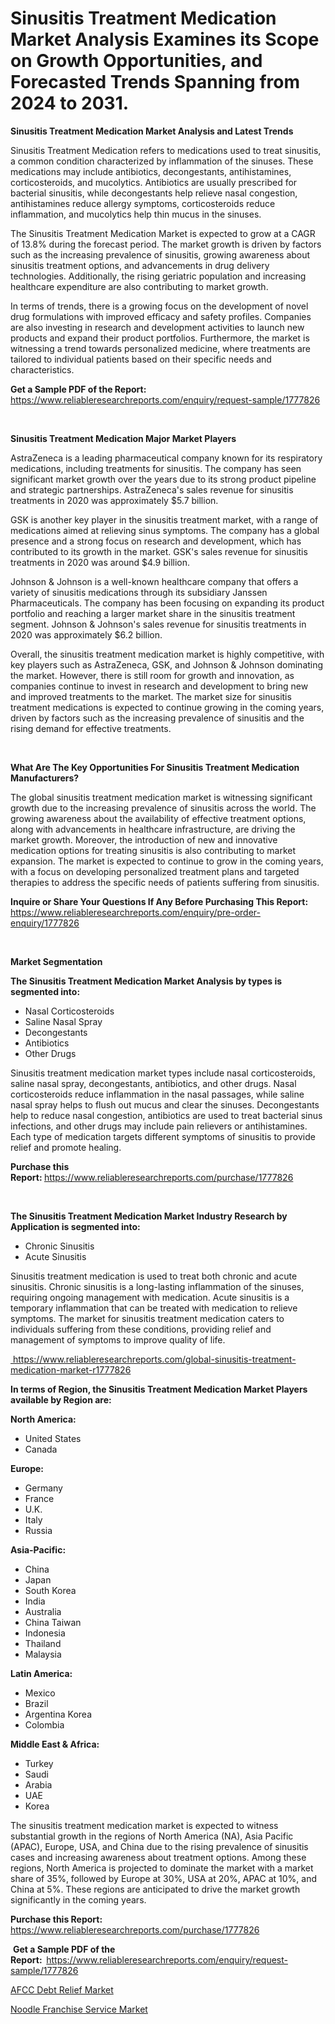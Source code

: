 <p><h1>Sinusitis Treatment Medication Market Analysis Examines its Scope on Growth Opportunities, and Forecasted Trends Spanning from 2024 to 2031.</h1></p><p><strong>Sinusitis Treatment Medication Market Analysis and Latest Trends</strong></p>
<p><p>Sinusitis Treatment Medication refers to medications used to treat sinusitis, a common condition characterized by inflammation of the sinuses. These medications may include antibiotics, decongestants, antihistamines, corticosteroids, and mucolytics. Antibiotics are usually prescribed for bacterial sinusitis, while decongestants help relieve nasal congestion, antihistamines reduce allergy symptoms, corticosteroids reduce inflammation, and mucolytics help thin mucus in the sinuses.</p><p>The Sinusitis Treatment Medication Market is expected to grow at a CAGR of 13.8% during the forecast period. The market growth is driven by factors such as the increasing prevalence of sinusitis, growing awareness about sinusitis treatment options, and advancements in drug delivery technologies. Additionally, the rising geriatric population and increasing healthcare expenditure are also contributing to market growth.</p><p>In terms of trends, there is a growing focus on the development of novel drug formulations with improved efficacy and safety profiles. Companies are also investing in research and development activities to launch new products and expand their product portfolios. Furthermore, the market is witnessing a trend towards personalized medicine, where treatments are tailored to individual patients based on their specific needs and characteristics.</p></p>
<p><strong>Get a Sample PDF of the Report:&nbsp;</strong> <a href="https://www.reliableresearchreports.com/enquiry/request-sample/1777826">https://www.reliableresearchreports.com/enquiry/request-sample/1777826</a></p>
<p>&nbsp;</p>
<p><strong>Sinusitis Treatment Medication Major Market Players</strong></p>
<p><p>AstraZeneca is a leading pharmaceutical company known for its respiratory medications, including treatments for sinusitis. The company has seen significant market growth over the years due to its strong product pipeline and strategic partnerships. AstraZeneca's sales revenue for sinusitis treatments in 2020 was approximately $5.7 billion.</p><p>GSK is another key player in the sinusitis treatment market, with a range of medications aimed at relieving sinus symptoms. The company has a global presence and a strong focus on research and development, which has contributed to its growth in the market. GSK's sales revenue for sinusitis treatments in 2020 was around $4.9 billion.</p><p>Johnson & Johnson is a well-known healthcare company that offers a variety of sinusitis medications through its subsidiary Janssen Pharmaceuticals. The company has been focusing on expanding its product portfolio and reaching a larger market share in the sinusitis treatment segment. Johnson & Johnson's sales revenue for sinusitis treatments in 2020 was approximately $6.2 billion.</p><p>Overall, the sinusitis treatment medication market is highly competitive, with key players such as AstraZeneca, GSK, and Johnson & Johnson dominating the market. However, there is still room for growth and innovation, as companies continue to invest in research and development to bring new and improved treatments to the market. The market size for sinusitis treatment medications is expected to continue growing in the coming years, driven by factors such as the increasing prevalence of sinusitis and the rising demand for effective treatments.</p></p>
<p>&nbsp;</p>
<p><strong>What Are The Key Opportunities For Sinusitis Treatment Medication Manufacturers?</strong></p>
<p><p>The global sinusitis treatment medication market is witnessing significant growth due to the increasing prevalence of sinusitis across the world. The growing awareness about the availability of effective treatment options, along with advancements in healthcare infrastructure, are driving the market growth. Moreover, the introduction of new and innovative medication options for treating sinusitis is also contributing to market expansion. The market is expected to continue to grow in the coming years, with a focus on developing personalized treatment plans and targeted therapies to address the specific needs of patients suffering from sinusitis.</p></p>
<p><strong>Inquire or Share Your Questions If Any Before Purchasing This Report:</strong> <a href="https://www.reliableresearchreports.com/enquiry/pre-order-enquiry/1777826">https://www.reliableresearchreports.com/enquiry/pre-order-enquiry/1777826</a></p>
<p>&nbsp;</p>
<p><strong>Market Segmentation</strong></p>
<p><strong>The Sinusitis Treatment Medication Market Analysis by types is segmented into:</strong></p>
<p><ul><li>Nasal Corticosteroids</li><li>Saline Nasal Spray</li><li>Decongestants</li><li>Antibiotics</li><li>Other Drugs</li></ul></p>
<p><p>Sinusitis treatment medication market types include nasal corticosteroids, saline nasal spray, decongestants, antibiotics, and other drugs. Nasal corticosteroids reduce inflammation in the nasal passages, while saline nasal spray helps to flush out mucus and clear the sinuses. Decongestants help to reduce nasal congestion, antibiotics are used to treat bacterial sinus infections, and other drugs may include pain relievers or antihistamines. Each type of medication targets different symptoms of sinusitis to provide relief and promote healing.</p></p>
<p><strong>Purchase this Report:&nbsp;</strong><a href="https://www.reliableresearchreports.com/purchase/1777826">https://www.reliableresearchreports.com/purchase/1777826</a></p>
<p>&nbsp;</p>
<p><strong>The Sinusitis Treatment Medication Market Industry Research by Application is segmented into:</strong></p>
<p><ul><li>Chronic Sinusitis</li><li>Acute Sinusitis</li></ul></p>
<p><p>Sinusitis treatment medication is used to treat both chronic and acute sinusitis. Chronic sinusitis is a long-lasting inflammation of the sinuses, requiring ongoing management with medication. Acute sinusitis is a temporary inflammation that can be treated with medication to relieve symptoms. The market for sinusitis treatment medication caters to individuals suffering from these conditions, providing relief and management of symptoms to improve quality of life.</p></p>
<p><a href="https://www.reliableresearchreports.com/global-sinusitis-treatment-medication-market-r1777826">&nbsp;https://www.reliableresearchreports.com/global-sinusitis-treatment-medication-market-r1777826</a></p>
<p><strong>In terms of Region, the Sinusitis Treatment Medication Market Players available by Region are:</strong></p>
<p>
    <p> <strong> North America: </strong>
        <ul>
            <li>United States</li>
            <li>Canada</li>
        </ul>
        </p> 
    <p> <strong> Europe: </strong>
        <ul>
            <li>Germany</li>
            <li>France</li>
            <li>U.K.</li>
            <li>Italy</li>
            <li>Russia</li>
        </ul>
        </p> 
    <p> <strong> Asia-Pacific: </strong>
        <ul>
            <li>China</li>
            <li>Japan</li>
            <li>South Korea</li>
            <li>India</li>
            <li>Australia</li>
            <li>China Taiwan</li>
            <li>Indonesia</li>
            <li>Thailand</li>
            <li>Malaysia</li>
        </ul>
        </p> 
    <p> <strong> Latin America: </strong>
        <ul>
            <li>Mexico</li>
            <li>Brazil</li>
            <li>Argentina Korea</li>
            <li>Colombia</li>
        </ul>
        </p> 
    <p> <strong> Middle East & Africa: </strong>
        <ul>
            <li>Turkey</li>
            <li>Saudi</li>
            <li>Arabia</li>
            <li>UAE</li>
            <li>Korea</li>
        </ul>
    </p>
    </p>
<p><p>The sinusitis treatment medication market is expected to witness substantial growth in the regions of North America (NA), Asia Pacific (APAC), Europe, USA, and China due to the rising prevalence of sinusitis cases and increasing awareness about treatment options. Among these regions, North America is projected to dominate the market with a market share of 35%, followed by Europe at 30%, USA at 20%, APAC at 10%, and China at 5%. These regions are anticipated to drive the market growth significantly in the coming years.</p></p>
<p><strong>Purchase this Report: </strong><a href="https://www.reliableresearchreports.com/purchase/1777826">https://www.reliableresearchreports.com/purchase/1777826</a></p>
<p>&nbsp;<strong>Get a Sample PDF of the Report:&nbsp;&nbsp;</strong><a href="https://www.reliableresearchreports.com/enquiry/request-sample/1777826">https://www.reliableresearchreports.com/enquiry/request-sample/1777826</a></p>
<p><strong></strong></p>
<p><p><a href="https://medium.com/@mslewokuneva/afcc-debt-relief-market-trends-forecast-and-competitive-analysis-to-2031-2cb14d13f482">AFCC Debt Relief Market</a></p><p><a href="https://medium.com/@albertohickle/decoding-noodle-franchise-service-market-metrics-market-share-trends-and-growth-patterns-73bf12b36f6b">Noodle Franchise Service Market</a></p></p>